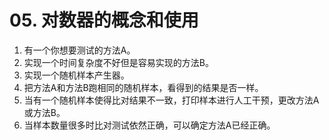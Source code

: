 # 05. 对数器的概念和使用

1. 有一个你想要测试的方法A。
2. 实现一个时间复杂度不好但是容易实现的方法B。
3. 实现一个随机样本产生器。
4. 把方法A和方法B跑相同的随机样本，看得到的结果是否一样。
5. 当有一个随机样本使得比对结果不一致，打印样本进行人工干预，更改方法A或方法B。
6. 当样本数量很多时比对测试依然正确，可以确定方法A已经正确。